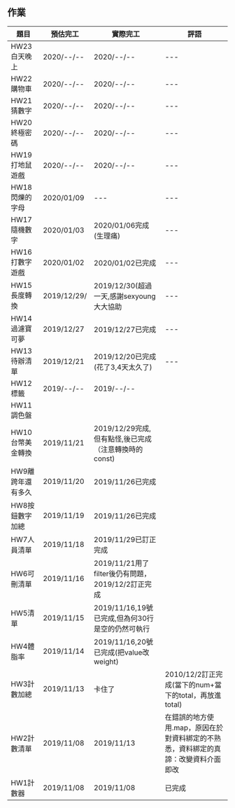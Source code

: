 ## 作業

|題目|預估完工|實際完工|評語|
|---|---|---|---|
|HW23白天晚上|2020/--/--|2020/--/--|---|
|HW22購物車|2020/--/--|2020/--/--|---|
|HW21猜數字|2020/--/--|2020/--/--|---|
|HW20終極密碼|2020/--/--|2020/--/--|---|
|HW19打地鼠遊戲|2020/--/--|2020/--/--|---|
|HW18閃爍的字母|2020/01/09|---|---|
|HW17隨機數字|2020/01/03|2020/01/06完成(生理痛)|---|
|HW16打數字遊戲|2020/01/02|2020/01/02已完成|---|
|HW15長度轉換|2019/12/29/|2019/12/30(超過一天,感謝sexyoung大大協助|---|
|HW14過濾寶可夢|2019/12/27|2019/12/27已完成|---|
|HW13待辦清單|2019/12/21|2019/12/20已完成(花了3,4天太久了)|---|
|HW12標籤|2019/--/--|2019/--/--||
|HW11調色盤||||
|HW10台幣美金轉換|2019/11/21|2019/12/29完成,但有點怪,後已完成（注意轉換時的const)||
|HW9離跨年還有多久|2019/11/20|2019/11/26已完成||
|HW8按鈕數字加總|2019/11/19|2019/11/26已完成||
|HW7人員清單|2019/11/18|2019/11/29已訂正完成|   |
|HW6可刪清單|2019/11/16|2019/11/21用了filter後仍有問題，2019/12/2訂正完成||
|HW5清單|2019/11/15|2019/11/16,19號已完成,但為何30行是空的仍然可執行  |   |
|HW4體脂率|2019/11/14|2019/11/16,20號已完成(把value改weight)|   |
|HW3計數加總|2019/11/13|卡住了|2010/12/2訂正完成(當下的num+當下的total，再放進total)|
|HW2計數清單|2019/11/08|2019/11/13|在錯誤的地方使用.map，原因在於對資料綁定的不熟悉，資料綁定的真諦：改變資料介面即改|
|HW1計數器|2019/11/08|2019/11/08|已完成|

